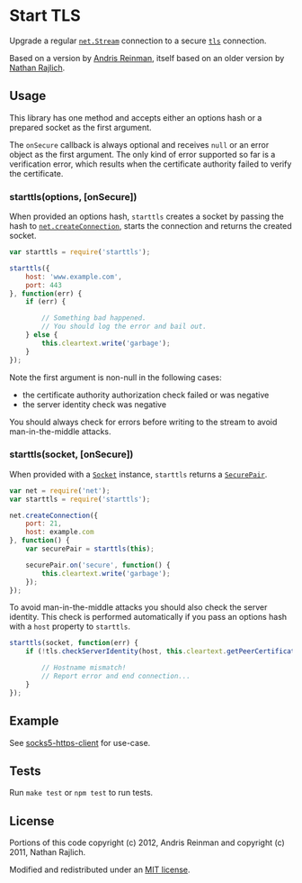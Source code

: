 # Start TLS #

Upgrade a regular [`net.Stream`](http://nodejs.org/api/net.html#net_class_net_socket) connection to a secure [`tls`](http://nodejs.org/api/tls.html) connection.

Based on a version by [Andris Reinman](https://github.com/andris9/rai/blob/master/lib/starttls.js), itself based on an older version by [Nathan Rajlich](https://gist.github.com/TooTallNate/848444).

## Usage ##

This library has one method and accepts either an options hash or a prepared socket as the first argument.

The `onSecure` callback is always optional and receives `null` or an error object as the first argument. The only kind of error supported so far is a verification error, which results when the certificate authority failed to verify the certificate.

### starttls(options, [onSecure]) ###

When provided an options hash, `starttls` creates a socket by passing the hash to [`net.createConnection`](http://nodejs.org/api/net.html#net_net_createconnection_options_connectionlistener), starts the connection and returns the created socket.

```javascript
var starttls = require('starttls');

starttls({
	host: 'www.example.com',
	port: 443
}, function(err) {
	if (err) {

		// Something bad happened.
		// You should log the error and bail out.
	} else {
		this.cleartext.write('garbage');
	}
});
```

Note the first argument is non-null in the following cases:

- the certificate authority authorization check failed or was negative
- the server identity check was negative

You should always check for errors before writing to the stream to avoid man-in-the-middle attacks.

### starttls(socket, [onSecure]) ###

When provided with a [`Socket`](http://nodejs.org/api/net.html#net_class_net_socket) instance, `starttls` returns a [`SecurePair`](http://nodejs.org/api/tls.html#tls_class_securepair).

```javascript
var net = require('net');
var starttls = require('starttls');

net.createConnection({
	port: 21,
	host: example.com
}, function() {
	var securePair = starttls(this);

	securePair.on('secure', function() {
		this.cleartext.write('garbage');
	});
});
```

To avoid man-in-the-middle attacks you should also check the server identity. This check is performed automatically if you pass an options hash with a `host` property to `starttls`.

```javascript
starttls(socket, function(err) {
	if (!tls.checkServerIdentity(host, this.cleartext.getPeerCertificate())) {

		// Hostname mismatch!
		// Report error and end connection...
	}
});
```

## Example ##

See [socks5-https-client](https://github.com/mattcg/socks5-https-client) for use-case.

## Tests ##

Run `make test` or `npm test` to run tests.

## License ##

Portions of this code copyright (c) 2012, Andris Reinman and copyright (c) 2011, Nathan Rajlich.

Modified and redistributed under an [MIT license](http://mattcg.mit-license.org/).
